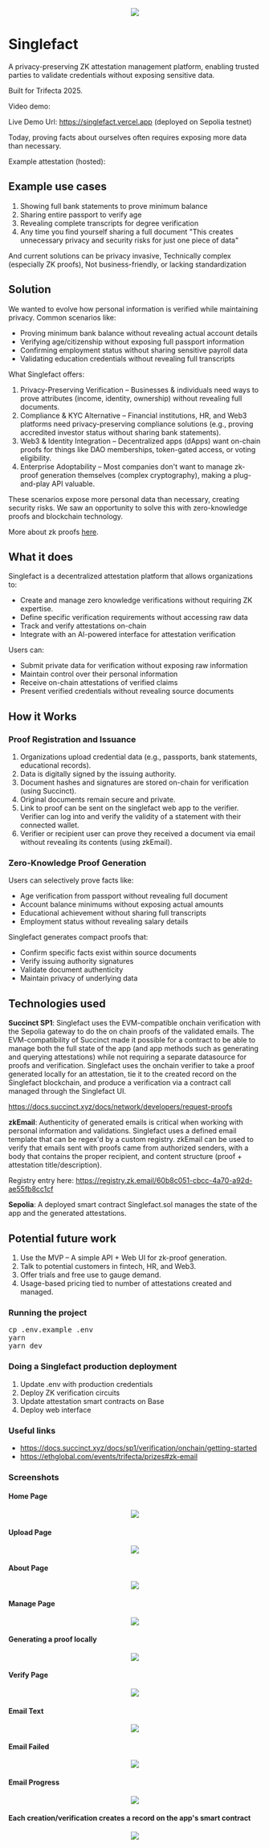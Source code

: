 <p align='center'>
  <img src="https://github.com/cbonoz/trifecta25/blob/main/img/singlefact_bw.png"/>
</p>

# Singlefact

<!-- A SaaS Platform for privacy preserving fact sharing managed on smart contracts with ZK proofs. -->
A privacy-preserving ZK attestation management platform, enabling trusted parties to validate credentials without exposing sensitive data.

Built for Trifecta 2025.

Video demo:

Live Demo Url: https://singlefact.vercel.app (deployed on Sepolia testnet)

Today, proving facts about ourselves often requires exposing more data than necessary.

Example attestation (hosted): 

## Example use cases

1. Showing full bank statements to prove minimum balance
2. Sharing entire passport to verify age
3. Revealing complete transcripts for degree verification
4. Any time you find yourself sharing a full document "This creates unnecessary privacy and security risks for just one piece of data"

And current solutions can be privacy invasive, Technically complex (especially ZK proofs), Not business-friendly, or lacking standardization

## Solution

We wanted to evolve how personal information is verified while maintaining privacy. Common scenarios like:

- Proving minimum bank balance without revealing actual account details
- Verifying age/citizenship without exposing full passport information
- Confirming employment status without sharing sensitive payroll data
- Validating education credentials without revealing full transcripts

What Singlefact offers:

1. Privacy-Preserving Verification – Businesses & individuals need ways to prove attributes (income, identity, ownership) without revealing full documents.
2. Compliance & KYC Alternative – Financial institutions, HR, and Web3 platforms need privacy-preserving compliance solutions (e.g., proving accredited investor status without sharing bank statements).
3. Web3 & Identity Integration – Decentralized apps (dApps) want on-chain proofs for things like DAO memberships, token-gated access, or voting eligibility.
4. Enterprise Adoptability – Most companies don't want to manage zk-proof generation themselves (complex cryptography), making a plug-and-play API valuable.

These scenarios expose more personal data than necessary, creating security risks. We saw an opportunity to solve this with zero-knowledge proofs and blockchain technology.

More about zk proofs <a href="https://docs.succinct.xyz/docs/network/eli5" target="_blank">here</a>.

## What it does

Singlefact is a decentralized attestation platform that allows organizations to:

- Create and manage zero knowledge verifications without requiring ZK expertise.
- Define specific verification requirements without accessing raw data
- Track and verify attestations on-chain
- Integrate with an AI-powered interface for attestation verification

Users can:
- Submit private data for verification without exposing raw information
- Maintain control over their personal information
- Receive on-chain attestations of verified claims
- Present verified credentials without revealing source documents

## How it Works

### Proof Registration and Issuance

1. Organizations upload credential data (e.g., passports, bank statements, educational records).
2. Data is digitally signed by the issuing authority.
3. Document hashes and signatures are stored on-chain for verification (using Succinct).
4. Original documents remain secure and private.
5. Link to proof can be sent on the singlefact web app to the verifier. Verifier can log into and verify the validity of a statement with their connected wallet.
6. Verifier or recipient user can prove they received a document via email without revealing its contents (using zkEmail).


### Zero-Knowledge Proof Generation
Users can selectively prove facts like:
- Age verification from passport without revealing full document
- Account balance minimums without exposing actual amounts
- Educational achievement without sharing full transcripts
- Employment status without revealing salary details

Singlefact generates compact proofs that:
- Confirm specific facts exist within source documents
- Verify issuing authority signatures
- Validate document authenticity
- Maintain privacy of underlying data

## Technologies used

<b>Succinct SP1</b>: Singlefact uses the EVM-compatible onchain verification with the Sepolia gateway to do the on chain proofs of the validated emails. The EVM-compatibility of Succinct made it possible for a contract to be able to manage both the full state of the app (and app methods such as generating and querying attestations) while not requiring a separate datasource for proofs and verification. Singlefact uses the onchain verifier to take a proof generated locally for an attestation, tie it to the created record on the Singlefact blockchain, and produce a verification via a contract call managed through the Singlefact UI.

https://docs.succinct.xyz/docs/network/developers/request-proofs

<b>zkEmail</b>: Authenticity of generated emails is critical when working with personal information and validations. Singlefact uses a defined email template that can be regex'd by a custom registry. zkEmail can be used to verify that emails sent with proofs came from authorized senders, with a body that contains the proper recipient, and content structure (proof + attestation title/description).

Registry entry here: https://registry.zk.email/60b8c051-cbcc-4a70-a92d-ae55fb8cc1cf

<b>Sepolia</b>: A deployed smart contract Singlefact.sol manages the state of the app and the generated attestations.

## Potential future work

1. Use the MVP – A simple API + Web UI for zk-proof generation.
2. Talk to potential customers in fintech, HR, and Web3.
3. Offer trials and free use to gauge demand.
4. Usage-based pricing tied to number of attestations created and managed.


### Running the project

<pre>
cp .env.example .env
yarn
yarn dev
</pre>

### Doing a Singlefact production deployment

1. Update .env with production credentials
2. Deploy ZK verification circuits
3. Update attestation smart contracts on Base
5. Deploy web interface

### Useful links

* https://docs.succinct.xyz/docs/sp1/verification/onchain/getting-started
* https://ethglobal.com/events/trifecta/prizes#zk-email

### Screenshots

#### Home Page
<p align='center'>
  <img src="img/home.png" style="max-width: 800px;"/>
</p>

#### Upload Page
<p align='center'>
  <img src="img/upload.png" style="max-width: 800px;"/>
</p>

#### About Page
<p align='center'>
  <img src="img/about.png" style="max-width: 800px;"/>
</p>

#### Manage Page
<p align='center'>
  <img src="img/prompt.png" style="max-width: 800px;"/>
</p>

#### Generating a proof locally
<p align='center'>
  <img src="img/generate_proof.png" style="max-width: 800px;"/>
</p>

#### Verify Page
<p align='center'>
  <img src="img/verify.png" style="max-width: 800px;"/>
</p>

#### Email Text
<p align='center'>
  <img src="img/email_text.png" style="max-width: 800px;"/>
</p>

#### Email Failed
<p align='center'>
  <img src="img/email_failed.png" style="max-width: 800px;"/>
</p>

#### Email Progress
<p align='center'>
  <img src="img/email_progress.png" style="max-width: 800px;"/>
</p>

#### Each creation/verification creates a record on the app's smart contract
<p align='center'>
  <img src="img/smart_contract.png" style="max-width: 800px;"/>
</p>


